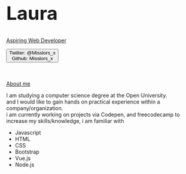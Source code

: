
<div class="hero-image">
  <div class="hero-text">
    <h1 style="font-size:50px">Laura</h1>
    <p><u>Aspiring Web Developer</u></p>
    <button>Twitter: @Misslors_x <br> Github: Misslors_x</button>
  </div>
</div>
<br>
<br>
<p><u>About me</u></p>

<p> I am studying a computer science degree at the Open University. 
  <br> and I would like to gain hands on practical experience within a company/organization.
<br> i am currently working on projects via Codepen, and freecodecamp to increase my skills/knowledge, i am familiar with </p>
 
- Javascript
- HTML
- CSS
- Bootstrap
- Vue.js
- Node.js
